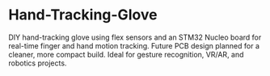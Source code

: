 # Hand-Tracking-Glove
DIY hand-tracking glove using flex sensors and an STM32 Nucleo board for real-time finger and hand motion tracking. Future PCB design planned for a cleaner, more compact build. Ideal for gesture recognition, VR/AR, and robotics projects.
